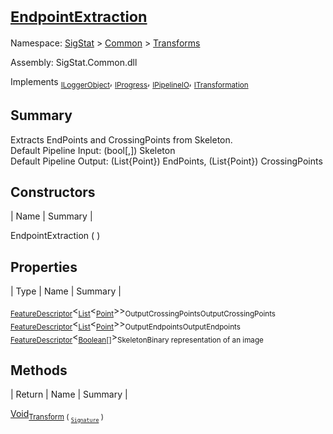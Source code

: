 # <sub>[EndpointExtraction](./EndpointExtraction.md)</sub>

Namespace: [SigStat]() > [Common](./../README.md) > [Transforms](./README.md)

Assembly: SigStat.Common.dll

Implements <sub>[ILoggerObject](./../ILoggerObject.md)</sub>, <sub>[IProgress](./../Helpers/IProgress.md)</sub>, <sub>[IPipelineIO](./../Pipeline/IPipelineIO.md)</sub>, <sub>[ITransformation](./../ITransformation.md)</sub>

## Summary
Extracts EndPoints and CrossingPoints from Skeleton.  <br>Default Pipeline Input: (bool[,]) Skeleton<br>Default Pipeline Output: (List{Point}) EndPoints, (List{Point}) CrossingPoints

## Constructors

| Name | Summary | 

EndpointExtraction (  )<sub></sub>


## Properties

| Type | Name | Summary | 

<sub>[FeatureDescriptor](./../FeatureDescriptor-1.md)</sub>\<<sub>[List](https://docs.microsoft.com/en-us/dotnet/api/System.Collections.Generic.List-1)</sub>\<<sub>[Point](https://docs.microsoft.com/en-us/dotnet/api/System.Drawing.Point)</sub>>><sub>OutputCrossingPoints</sub><sub>OutputCrossingPoints</sub>
<sub>[FeatureDescriptor](./../FeatureDescriptor-1.md)</sub>\<<sub>[List](https://docs.microsoft.com/en-us/dotnet/api/System.Collections.Generic.List-1)</sub>\<<sub>[Point](https://docs.microsoft.com/en-us/dotnet/api/System.Drawing.Point)</sub>>><sub>OutputEndpoints</sub><sub>OutputEndpoints</sub>
<sub>[FeatureDescriptor](./../FeatureDescriptor-1.md)</sub>\<<sub>[Boolean](https://docs.microsoft.com/en-us/dotnet/api/System.Boolean)[]</sub>><sub>Skeleton</sub><sub>Binary representation of an image</sub>


## Methods

| Return | Name | Summary | 

[Void](https://docs.microsoft.com/en-us/dotnet/api/System.Void)<sub>[Transform](./Methods/EndpointExtraction-100663588.md) ( <sub>[`Signature`](./../Signature.md)</sub> )</sub><sub></sub>


